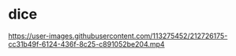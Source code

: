 # dice



https://user-images.githubusercontent.com/113275452/212726175-cc31b49f-6124-436f-8c25-c891052be204.mp4


